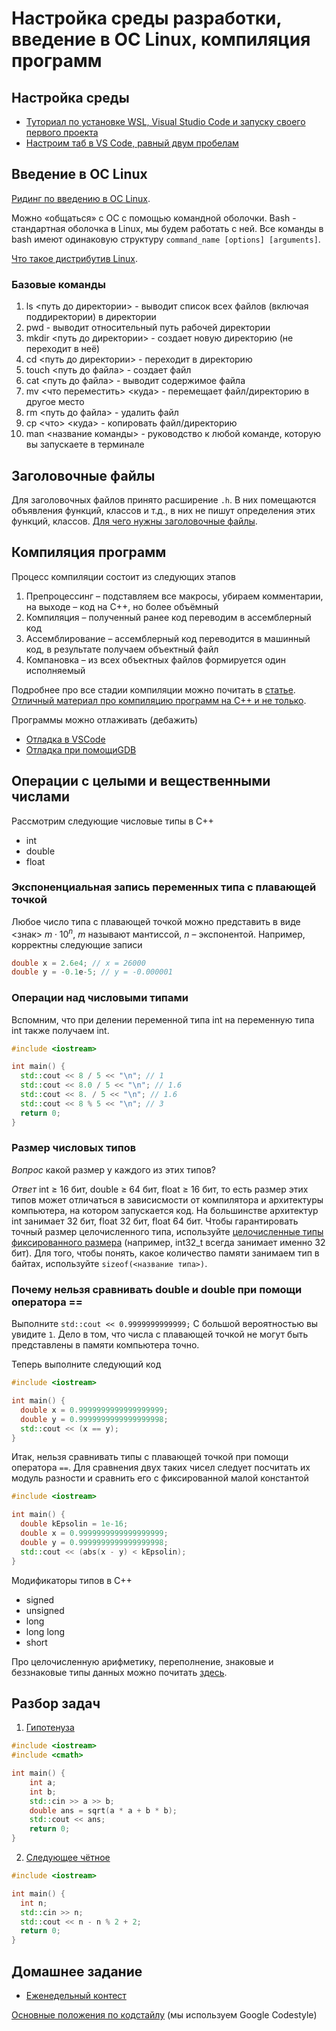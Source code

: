 # Настройка среды разработки, введение в ОС Linux, компиляция программ

## Настройка среды
- [Туториал по установке WSL, Visual Studio Code и запуску своего первого проекта](https://code.visualstudio.com/docs/setup/setup-overview)
- [Настроим таб в VS Code, равный двум пробелам](https://stackoverflow.com/questions/29972396/how-can-i-customize-the-tab-to-space-conversion-factor)

## Введение в ОС Linux 
[Ридинг по введению в ОС Linux](https://github.com/victor-yacovlev/fpmi-caos/blob/master/practice/linux_basics/intro.md).

Можно «общаться» с ОС с помощью командной оболочки. Bash - стандартная оболочка в Linux, мы будем работать с ней. Все команды в bash имеют одинаковую структуру
`сommand_name [options] [arguments]`.

[Что такое дистрибутив Linux](https://losst.ru/chto-takoe-distributiv-linux).

### Базовые команды

1. ls <путь до директории> - выводит список всех файлов (включая поддиректории) в директории
2. pwd - выводит относительный путь рабочей директории
3. mkdir <путь до директории> - создает новую директорию (не переходит в неё)
4. cd <путь до директории> - переходит в директорию
5. touch <путь до файла> - создает файл
6. cat <путь до файла> - выводит содержимое файла
7. mv <что переместить> <куда> - перемещает файл/директорию в другое место
8. rm <путь до файла> - удалить файл
9. cp <что> <куда> - копировать файл/директорию
10. man <название команды> - руководство к любой команде, которую вы запускаете в терминале
## Заголовочные файлы
Для заголовочных файлов принято расширение `.h`. В них помещаются объявления функций, классов и т.д., в них не пишут определения этих функций, классов. [Для чего нужны заголовочные файлы](https://ravesli.com/urok-21-zagolovochnye-fajly/).

## Компиляция программ
 Процесс компиляции состоит из следующих этапов
1.	Препроцессинг – подставляем все макросы, убираем комментарии, на выходе – код на C++, но более объёмный
2.	Компиляция – полученный ранее код переводим в ассемблерный код
3.	Ассемблирование – ассемблерный код переводится в машинный код, в результате получаем объектный файл
4.	Компановка – из всех объектных файлов формируется один исполняемый

Подробнее про все стадии компиляции можно почитать в [статье](https://habr.com/ru/post/478124/). [Отличный материал про компиляцию программ на C++ и не только](https://github.com/yuri-pechatnov/caos/tree/master/caos_2020-2021/sem02-instruments-compilation#compile).

Программы можно отлаживать (дебажить)
- [Отладка в VSCode](https://code.visualstudio.com/docs/cpp/cpp-debug)
- [Отладка при помощиGDB](http://server.179.ru/tasks/gdb/)

## Операции с целыми и вещественными числами
Рассмотрим следующие числовые типы в C++
- int
-	double
-	float

### Экспоненциальная запись переменных типа с плавающей точкой
Любое число типа с плавающей точкой можно представить в виде <знак> $m\cdot 10^n$, $m$ называют мантиссой, $n$ – экспонентой. Например, корректны следующие записи
```C++
double x = 2.6e4; // x = 26000
double y = -0.1е-5; // y = -0.000001
```

### Операции над числовыми типами

Вспомним, что при делении переменной типа int на переменную типа int также получаем int. 

```C++
#include <iostream>

int main() {
  std::cout << 8 / 5 << "\n"; // 1
  std::cout << 8.0 / 5 << "\n"; // 1.6
  std::cout << 8. / 5 << "\n"; // 1.6
  std::cout << 8 % 5 << "\n"; // 3
  return 0;
}
```

### Размер числовых типов
*Вопрос* какой размер у каждого из этих типов?

*Ответ* int $\ge$ 16 бит, double $\ge$ 64 бит, float $\ge$ 16 бит, то есть размер этих типов может отличаться в зависисмости от компилятора и архитектуры компьютера, на котором запускается код. На большинстве архитектур int занимает 32 бит, float 32 бит, float 64 бит. 
Чтобы гарантировать точный размер целочисленного типа, используйте [целочисленные типы фиксированного размера](https://ravesli.com/urok-32-fiksirovannyj-razmer-integers-spor-naschet-unsigned/) (например, int32_t всегда занимает именно 32 бит). Для того, чтобы понять, какое количество памяти занимаем тип в байтах, используйте `sizeof(<название типа>)`.

### Почему нельзя сравнивать double и double при помощи оператора ==
Выполните `std::cout << 0.9999999999999;` С большой вероятностью вы увидите `1`. Дело в том, что числа с плавающей точкой не могут быть представлены в памяти компьютера точно. 

Теперь выполните следующий код
```C++
#include <iostream>

int main() {
  double x = 0.9999999999999999999;
  double y = 0.9999999999999999998;
  std::cout << (x == y);
}
```

Итак, нельзя сравнивать типы с плавающей точкой при помощи оператора `==`. Для сравнения двух таких чисел следует посчитать их модуль разности и сравнить его с фиксированной малой константой

```C++
#include <iostream>

int main() {
  double kEpsolin = 1e-16;
  double x = 0.9999999999999999999;
  double y = 0.9999999999999999998;
  std::cout << (abs(x - y) < kEpsolin);
}
```

Модификаторы типов в C++
-	signed 
-	unsigned
-	long
-	long long
-	short

Про целочисленную арифметику, переполнение, знаковые и беззнаковые типы данных можно почитать [здесь](https://github.com/victor-yacovlev/fpmi-caos/tree/master/practice/integers).

## Разбор задач
1.	[Гипотенуза](https://contest.yandex.ru/contest/39872/problems/B/)
```C++
#include <iostream>
#include <cmath>

int main() {
    int a;
    int b;
    std::cin >> a >> b;
    double ans = sqrt(a * a + b * b);
    std::cout << ans;
    return 0;
}
```

2. [Следующее чётное](https://contest.yandex.ru/contest/39872/problems/F/) 

```C++
#include <iostream>

int main() {
  int n;
  std::cin >> n;
  std::cout << n - n % 2 + 2;
  return 0;
}
```

## Домашнее задание
- [Еженедельный контест](https://contest.yandex.ru/contest/39872/problems/)

[Основные положения по кодстайлу](https://gitlab.com/VladimirVolodya/mipt_algo_base_2021_problems/-/wikis/%D0%9A%D0%BE%D0%B4%D1%81%D1%82%D0%B0%D0%B9%D0%BB) (мы используем Google Codestyle)
